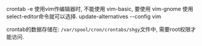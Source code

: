 crontab -e 使用vim作编辑器时, 不能使用 vim-basic, 要使用 vim-gnome
使用select-editor命令就可以选择.
update-alternatives --config vim

crontab的数据存储在: `/var/spool/cron/crontabs/shgy`文件中, 需要root权限才能访问.


